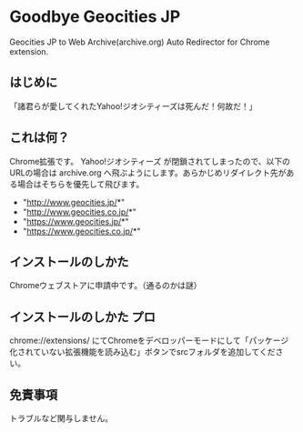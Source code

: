 # Goodbye Geocities JP
Geocities JP to Web Archive(archive.org) Auto Redirector for Chrome extension.

## はじめに

「諸君らが愛してくれたYahoo!ジオシティーズは死んだ！何故だ！」

## これは何？

Chrome拡張です。
Yahoo!ジオシティーズ が閉鎖されてしまったので、以下のURLの場合は archive.org へ飛ぶようにします。あらかじめリダイレクト先がある場合はそちらを優先して飛びます。

- "http://www.geocities.jp/*"
- "http://www.geocities.co.jp/*"
- "https://www.geocities.jp/*"
- "https://www.geocities.co.jp/*"

## インストールのしかた

Chromeウェブストアに申請中です。（通るのかは謎）

## インストールのしかた プロ

chrome://extensions/ にてChromeをデベロッパーモードにして「パッケージ化されていない拡張機能を読み込む」ボタンでsrcフォルダを追加してください。

## 免責事項

トラブルなど関与しません。

